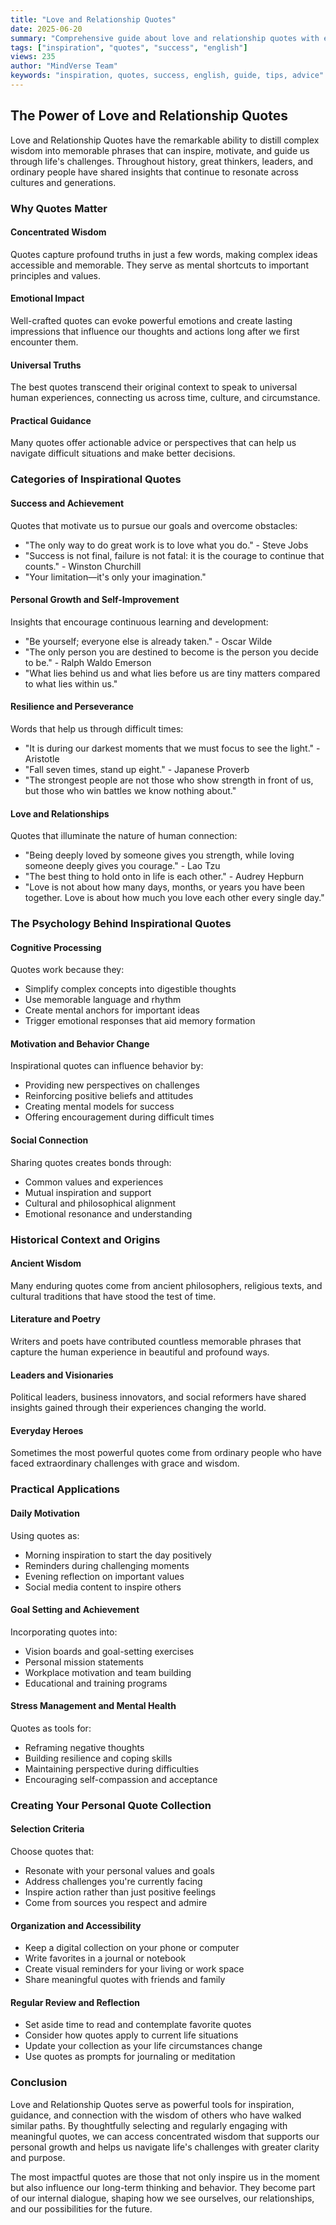 ```yaml
---
title: "Love and Relationship Quotes"
date: 2025-06-20
summary: "Comprehensive guide about love and relationship quotes with expert insights and practical advice."
tags: ["inspiration", "quotes", "success", "english"]
views: 235
author: "MindVerse Team"
keywords: "inspiration, quotes, success, english, guide, tips, advice"
---
```

## The Power of Love and Relationship Quotes

Love and Relationship Quotes have the remarkable ability to distill complex wisdom into memorable phrases that can inspire, motivate, and guide us through life's challenges. Throughout history, great thinkers, leaders, and ordinary people have shared insights that continue to resonate across cultures and generations.

### Why Quotes Matter

#### Concentrated Wisdom
Quotes capture profound truths in just a few words, making complex ideas accessible and memorable. They serve as mental shortcuts to important principles and values.

#### Emotional Impact
Well-crafted quotes can evoke powerful emotions and create lasting impressions that influence our thoughts and actions long after we first encounter them.

#### Universal Truths
The best quotes transcend their original context to speak to universal human experiences, connecting us across time, culture, and circumstance.

#### Practical Guidance
Many quotes offer actionable advice or perspectives that can help us navigate difficult situations and make better decisions.

### Categories of Inspirational Quotes

#### Success and Achievement
Quotes that motivate us to pursue our goals and overcome obstacles:
- "The only way to do great work is to love what you do." - Steve Jobs
- "Success is not final, failure is not fatal: it is the courage to continue that counts." - Winston Churchill
- "Your limitation—it's only your imagination."

#### Personal Growth and Self-Improvement
Insights that encourage continuous learning and development:
- "Be yourself; everyone else is already taken." - Oscar Wilde
- "The only person you are destined to become is the person you decide to be." - Ralph Waldo Emerson
- "What lies behind us and what lies before us are tiny matters compared to what lies within us."

#### Resilience and Perseverance
Words that help us through difficult times:
- "It is during our darkest moments that we must focus to see the light." - Aristotle
- "Fall seven times, stand up eight." - Japanese Proverb
- "The strongest people are not those who show strength in front of us, but those who win battles we know nothing about."

#### Love and Relationships
Quotes that illuminate the nature of human connection:
- "Being deeply loved by someone gives you strength, while loving someone deeply gives you courage." - Lao Tzu
- "The best thing to hold onto in life is each other." - Audrey Hepburn
- "Love is not about how many days, months, or years you have been together. Love is about how much you love each other every single day."

### The Psychology Behind Inspirational Quotes

#### Cognitive Processing
Quotes work because they:
- Simplify complex concepts into digestible thoughts
- Use memorable language and rhythm
- Create mental anchors for important ideas
- Trigger emotional responses that aid memory formation

#### Motivation and Behavior Change
Inspirational quotes can influence behavior by:
- Providing new perspectives on challenges
- Reinforcing positive beliefs and attitudes
- Creating mental models for success
- Offering encouragement during difficult times

#### Social Connection
Sharing quotes creates bonds through:
- Common values and experiences
- Mutual inspiration and support
- Cultural and philosophical alignment
- Emotional resonance and understanding

### Historical Context and Origins

#### Ancient Wisdom
Many enduring quotes come from ancient philosophers, religious texts, and cultural traditions that have stood the test of time.

#### Literature and Poetry
Writers and poets have contributed countless memorable phrases that capture the human experience in beautiful and profound ways.

#### Leaders and Visionaries
Political leaders, business innovators, and social reformers have shared insights gained through their experiences changing the world.

#### Everyday Heroes
Sometimes the most powerful quotes come from ordinary people who have faced extraordinary challenges with grace and wisdom.

### Practical Applications

#### Daily Motivation
Using quotes as:
- Morning inspiration to start the day positively
- Reminders during challenging moments
- Evening reflection on important values
- Social media content to inspire others

#### Goal Setting and Achievement
Incorporating quotes into:
- Vision boards and goal-setting exercises
- Personal mission statements
- Workplace motivation and team building
- Educational and training programs

#### Stress Management and Mental Health
Quotes as tools for:
- Reframing negative thoughts
- Building resilience and coping skills
- Maintaining perspective during difficulties
- Encouraging self-compassion and acceptance

### Creating Your Personal Quote Collection

#### Selection Criteria
Choose quotes that:
- Resonate with your personal values and goals
- Address challenges you're currently facing
- Inspire action rather than just positive feelings
- Come from sources you respect and admire

#### Organization and Accessibility
- Keep a digital collection on your phone or computer
- Write favorites in a journal or notebook
- Create visual reminders for your living or work space
- Share meaningful quotes with friends and family

#### Regular Review and Reflection
- Set aside time to read and contemplate favorite quotes
- Consider how quotes apply to current life situations
- Update your collection as your life circumstances change
- Use quotes as prompts for journaling or meditation

### Conclusion

Love and Relationship Quotes serve as powerful tools for inspiration, guidance, and connection with the wisdom of others who have walked similar paths. By thoughtfully selecting and regularly engaging with meaningful quotes, we can access concentrated wisdom that supports our personal growth and helps us navigate life's challenges with greater clarity and purpose.

The most impactful quotes are those that not only inspire us in the moment but also influence our long-term thinking and behavior. They become part of our internal dialogue, shaping how we see ourselves, our relationships, and our possibilities for the future.
